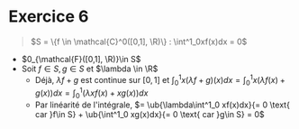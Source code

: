 $\newcommand{\sub}{\subset}\newcommand{\R}{\mathbb{R}}\newcommand{\ov}[2]{\overset{#2}{\overbrace{#1}}}\newcommand{\lim}[1]{\underset{#1}{\text{lim}}}\newcommand{\N}{\mathbb{N}}\newcommand{\ub}[2]{\underset{#2}{\underbrace{#1}}}\newcommand{\eq}[1]{\underset{#1}{\sim}}\newcommand{\eps}{\varepsilon}\newcommand{\td}[1]{\underset{#1}{\to}}\newcommand{\cases}[1]{\begin{cases}#1\end{cases}}\newcommand{\rcases}[1]{\begin{rcases}#1\end{rcases}}$
# Exercice 6

> $S = \{f \in \mathcal{C}^0([0,1], \R)\} : \int^1_0xf(x)dx = 0$

- $0_{\mathcal{F}([0,1], \R)}\in S$
- Soit $f \in S, g\in S$ et $\lambda \in \R$
	- Déjà, $\lambda f+g$ est continue sur $[0,1]$ et $\int^1_0 x(\lambda f+g)(x) dx = \int^1_0x(\lambda f(x) + g(x))dx = \int^1_0(\lambda x f(x) + x g(x))dx$
	- Par linéarité de l'intégrale, $= \ub{\lambda\int^1_0 xf(x)dx}{= 0 \text{ car }f\in S} + \ub{\int^1_0 xg(x)dx}{= 0 \text{ car }g\in S} = 0$
